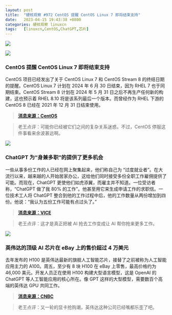 ```yaml
---
layout: post
title:	"硬核观察 #972 CentOS 提醒 CentOS Linux 7 即将结束支持"
date:	2023-04-15 19:43:38 +0800 
categories:	硬核观察 linuxcn 
tags:	[linuxcn,CentOS,ChatGPT,芯片]
---
```



![](/Asserts/Images//attachment/album/202304/15/194231yyxc7bbci0coi181.jpg)


![](/Asserts/Images//attachment/album/202304/15/194243rjyyycrrmjwb1vuj.jpg)


### CentOS 提醒 CentOS Linux 7 即将结束支持


CentOS 项目已经发出了关于 CentOS Linux 7 和 CentOS Stream 8 的终结日期的提醒。CentOS Linux 7 计划在 2024 年 6 月 30 日结束，因为 RHEL 7 也于同期结束。CentOS Stream 8 计划在 2024 年 5 月 31 日之后不再生产任何新的构建，这也预示着 RHEL 8.10 将是该系列最后一个版本。而曾经作为 RHEL 下游的 CentOS 8 已经在 2021 年 12 月 31 日结束使用。



> 
> **[消息来源：CentOS](https://blog.centos.org/2023/04/end-dates-are-coming-for-centos-stream-8-and-centos-linux-7/?utm_source=phx)**
> 
> 
> 



> 
> 老王点评：可能你已经被它们之间的复杂关系迷惑，不过，CentOS 停服这件事看来余波甚远啊。
> 
> 
> 


![](/Asserts/Images//attachment/album/202304/15/194253h26j6d2hq5jz3ddi.jpg)


### ChatGPT 为“身兼多职”的提供了更多机会


一些从事多份工作的人已经在网上聚集起来，他们称自己为 “过度就业者”。在大流行以来，越来越的人开始居家办公，这给他们同时接受多份全职工作雇佣提供了可能。而现在，ChatGPT 更使他们如虎添翼，而雇主并不知道。一位受访者称，“ChatGPT 做了我 80% 的工作”。他甚至用它来生成申请工作的求职信。一位技术工人将 ChatGPT 整合到他的工作过程中后，他的工作数量从两份增加到四份。他说：“我认为五份工作可能有点过头了。”



> 
> **[消息来源：VICE](https://www.vice.com/en/article/v7begx/overemployed-hustlers-exploit-chatgpt-to-take-on-even-more-full-time-jobs)**
> 
> 
> 



> 
> 老王点评：这才是真正把被 AI 抢去工作变成让 AI 帮你抢来更多工作。
> 
> 
> 


![](/Asserts/Images//attachment/album/202304/15/194306x0uos4dzrdrqjrzq.jpg)


### 英伟达的顶级 AI 芯片在 eBay 上的售价超过 4 万美元


去年发布的 H100 是英伟达最新的旗舰人工智能芯片，接替了之前被称为人工智能应用主力的 A100。周五，至少有 8 块 H100 在 eBay 上零售，最高价格约为 46,000 美元。开发人员正在使用 H100 构建大型语言模型，这是 OpenAI 的 ChatGPT 等人工智能应用的核心所在。像 GPT 这样的大型模型，需要数百个高端的英伟达 GPU 共同工作。



> 
> **[消息来源：CNBC](https://www.cnbc.com/2023/04/14/nvidias-h100-ai-chips-selling-for-more-than-40000-on-ebay.html)**
> 
> 
> 



> 
> 老王点评：又一轮的显卡抢购潮，英伟达这种公司已经嘴都乐歪了吧。
> 
> 
>
